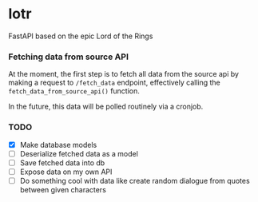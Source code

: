 # lotr
FastAPI based on the epic Lord of the Rings

### Fetching data from source API
At the moment, the first step is to fetch all data from the source api by making a request to `/fetch_data` endpoint,
effectively calling the `fetch_data_from_source_api()` function.

In the future, this data will be polled routinely via a cronjob.

### TODO
- [x] Make database models
- [ ] Deserialize fetched data as a model
- [ ] Save fetched data into db
- [ ] Expose data on my own API
- [ ] Do something cool with data like create random dialogue from quotes between given characters
